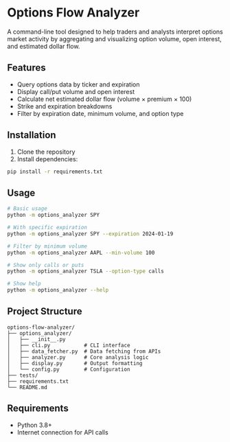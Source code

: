 # Options Flow Analyzer

A command-line tool designed to help traders and analysts interpret options market activity by aggregating and visualizing option volume, open interest, and estimated dollar flow.

## Features

- Query options data by ticker and expiration
- Display call/put volume and open interest
- Calculate net estimated dollar flow (volume × premium × 100)
- Strike and expiration breakdowns
- Filter by expiration date, minimum volume, and option type

## Installation

1. Clone the repository
2. Install dependencies:
```bash
pip install -r requirements.txt
```

## Usage

```bash
# Basic usage
python -m options_analyzer SPY

# With specific expiration
python -m options_analyzer SPY --expiration 2024-01-19

# Filter by minimum volume
python -m options_analyzer AAPL --min-volume 100

# Show only calls or puts
python -m options_analyzer TSLA --option-type calls

# Show help
python -m options_analyzer --help
```

## Project Structure

```
options-flow-analyzer/
├── options_analyzer/
│   ├── __init__.py
│   ├── cli.py           # CLI interface
│   ├── data_fetcher.py  # Data fetching from APIs
│   ├── analyzer.py      # Core analysis logic
│   ├── display.py       # Output formatting
│   └── config.py        # Configuration
├── tests/
├── requirements.txt
└── README.md
```

## Requirements

- Python 3.8+
- Internet connection for API calls
